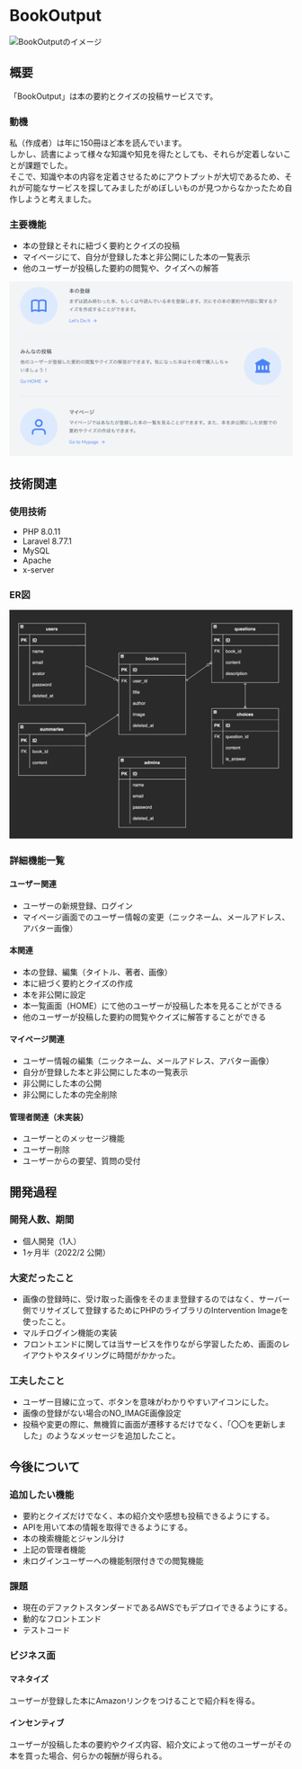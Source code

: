 # BookOutput
<img src="public/images/dashboard_image1.png" alt="BookOutputのイメージ">

## 概要
「BookOutput」は本の要約とクイズの投稿サービスです。

### 動機
私（作成者）は年に150冊ほど本を読んでいます。  
しかし、読書によって様々な知識や知見を得たとしても、それらが定着しないことが課題でした。  
そこで、知識や本の内容を定着させるためにアウトプットが大切であるため、それが可能なサービスを探してみましたがめぼしいものが見つからなかったため自作しようと考えました。

### 主要機能
* 本の登録とそれに紐づく要約とクイズの投稿
* マイページにて、自分が登録した本と非公開にした本の一覧表示
* 他のユーザーが投稿した要約の閲覧や、クイズへの解答
<img src="public/images/dashboard_image2.png" alt="BookOutputの主要機能">

## 技術関連

### 使用技術
* PHP 8.0.11
* Laravel 8.77.1
* MySQL 
* Apache
* x-server

### ER図
<img src="public/images/BookOutputER.jpg" alt="BookOutputのER図">

### 詳細機能一覧

#### ユーザー関連
* ユーザーの新規登録、ログイン
* マイページ画面でのユーザー情報の変更（ニックネーム、メールアドレス、アバター画像）
#### 本関連
* 本の登録、編集（タイトル、著者、画像）
* 本に紐づく要約とクイズの作成
* 本を非公開に設定
* 本一覧画面（HOME）にて他のユーザーが投稿した本を見ることができる
* 他のユーザーが投稿した要約の閲覧やクイズに解答することができる

#### マイページ関連
* ユーザー情報の編集（ニックネーム、メールアドレス、アバター画像）
* 自分が登録した本と非公開にした本の一覧表示
* 非公開にした本の公開
* 非公開にした本の完全削除

#### 管理者関連（未実装）
* ユーザーとのメッセージ機能
* ユーザー削除
* ユーザーからの要望、質問の受付

## 開発過程

### 開発人数、期間
* 個人開発（1人）
* 1ヶ月半（2022/2 公開）

### 大変だったこと
* 画像の登録時に、受け取った画像をそのまま登録するのではなく、サーバー側でリサイズして登録するためにPHPのライブラリのIntervention Imageを使ったこと。
* マルチログイン機能の実装
* フロントエンドに関しては当サービスを作りながら学習したため、画面のレイアウトやスタイリングに時間がかかった。

### 工夫したこと
* ユーザー目線に立って、ボタンを意味がわかりやすいアイコンにした。
* 画像の登録がない場合のNO_IMAGE画像設定
* 投稿や変更の際に、無機質に画面が遷移するだけでなく、「〇〇を更新しました」のようなメッセージを追加したこと。


## 今後について

### 追加したい機能
* 要約とクイズだけでなく、本の紹介文や感想も投稿できるようにする。
* APIを用いて本の情報を取得できるようにする。
* 本の検索機能とジャンル分け
* 上記の管理者機能
* 未ログインユーザーへの機能制限付きでの閲覧機能

### 課題
* 現在のデファクトスタンダードであるAWSでもデプロイできるようにする。
* 動的なフロントエンド
* テストコード

### ビジネス面

#### マネタイズ
ユーザーが登録した本にAmazonリンクをつけることで紹介料を得る。

#### インセンティブ
ユーザーが投稿した本の要約やクイズ内容、紹介文によって他のユーザーがその本を買った場合、何らかの報酬が得られる。

